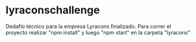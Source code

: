 # lyraconschallenge
Dedafío técnico para la empresa Lyracons finalizado.
Para correr el proyecto realizar "npm install" y luego "npm start" en la carpeta "lyracons"

